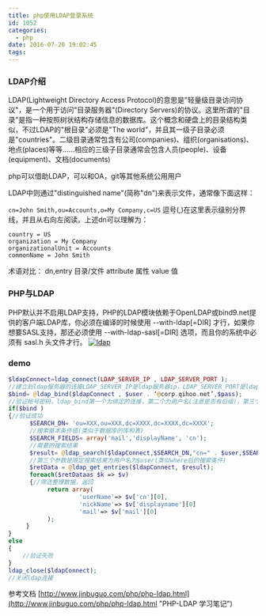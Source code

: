```yaml
---
title: php使用LDAP登录系统
id: 1052
categories:
  - php
date: 2016-07-20 19:02:45
tags:
---
```


### LDAP介绍
LDAP(Lightweight Directory Access Protocol)的意思是"轻量级目录访问协议"，是一个用于访问"目录服务器"(Directory Servers)的协议。这里所谓的"目录"是指一种按照树状结构存储信息的数据库。这个概念和硬盘上的目录结构类似，不过LDAP的"根目录"必须是"The world"，并且其一级子目录必须是"countries"。二级目录通常包含有公司(companies)、组织(organisations)、地点(places)等等……相应的三级子目录通常会包含人员(people)、设备(equipment)、文档(documents)

php可以借助LDAP，可以和OA，git等其他系统公用用户

LDAP中则通过"distinguished name"(简称"dn")来表示文件，通常像下面这样：

`cn=John Smith,ou=Accounts,o=My Company,c=US`
逗号(,)在这里表示级别分界线，并且从右向左阅读。上述dn可以理解为：
```
country = US
organization = My Company
organizationalUnit = Accounts
commonName = John Smith
```
术语对比：
dn,entry    目录/文件
attribute   属性
value       值

### PHP与LDAP
PHP默认并不启用LDAP支持，PHP的LDAP模块依赖于OpenLDAP或bind9.net提供的客户端LDAP库，你必须在编译的时候使用 --with-ldap[=DIR] 才行，如果你想要SASL支持，那还必须使用 --with-ldap-sasl[=DIR] 选项，而且你的系统中必须有 sasl.h 头文件才行。
[![ldap](/images/2016/07/ldap.png)](/images/2016/07/ldap.png)

### demo

```php
$ldapConnect=ldap_connect(LDAP_SERVER_IP , LDAP_SERVER_PORT );  
//建立到ldap服务器的连接LDAP_SERVER_IP是ldap服务器ip，LDAP_SERVER_PORT是ldap服务器端口(默认389)  
$bind= @ldap_bind($ldapConnect , $user . ‘@corp.qihoo.net’,$pass);  
//验证帐号密码，ldap_bind第一个为绑定的连接，第二个为用户名(注意是否有后缀)，第三个为密码。  
if($bind )  
{//验证成功  
      $SEARCH_DN= 'ou=XXX,ou=XXX,dc=XXXX,dc=XXXX,dc=XXXX';  
      //搜索基本条件值(类似于数据库的库和表)  
      $SEARCH_FIELDS= array('mail','displayName', 'cn');  
      //需要的搜索结果  
      $result= @ldap_search($ldapConnect,$SEARCH_DN,"cn=" . $user,$SEARCH_FIELDS);  
      //第三个参数是限定搜索结果为用户名为$user(类似where后的搜索条件)            
      $retData = @ldap_get_entries($ldapConnect, $result);  
      foreach($retDataas $k => $v)  
      {//筛选整理数据，返回  
           return array(  
                    'userName'=> $v['cn'][0],  
                    'nickName'=> $v['displayname'][0]  
                    'mail'=> $v['mail'][0]  
           );   
     }    
}  
else 
{
    //验证失败  
}  
ldap_close($ldapConnect);   
//关闭ldap连接  
```

参考文档 [http://www.jinbuguo.com/php/php-ldap.html](http://www.jinbuguo.com/php/php-ldap.html "PHP-LDAP 学习笔记")